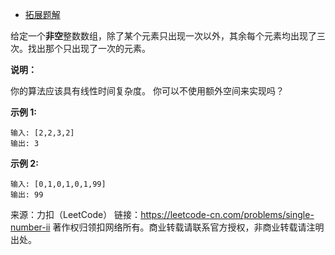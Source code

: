 * [拓展题解](https://leetcode-cn.com/problems/single-number-ii/solution/single-number-ii-mo-ni-san-jin-zhi-fa-by-jin407891/)

给定一个**非空**整数数组，除了某个元素只出现一次以外，其余每个元素均出现了三次。找出那个只出现了一次的元素。

**说明：**

你的算法应该具有线性时间复杂度。 你可以不使用额外空间来实现吗？

**示例 1:**
```
输入: [2,2,3,2]
输出: 3
```
**示例 2:**
```
输入: [0,1,0,1,0,1,99]
输出: 99
```
来源：力扣（LeetCode）
链接：https://leetcode-cn.com/problems/single-number-ii
著作权归领扣网络所有。商业转载请联系官方授权，非商业转载请注明出处。
